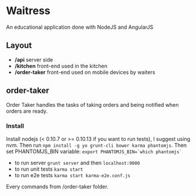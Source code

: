# Waitress
An educational application done with NodeJS and AngularJS

## Layout
* **/api** server side
* **/kitchen** front-end used in the kitchen
* **/order-taker** front-end used on mobile devices by waiters

## order-taker
Order Taker handles the tasks of taking orders and being notified when orders are ready. 

### Install
Install nodejs (< 0.10.7 or >= 0.10.13 if you want to run tests), I suggest using nvm. Then run `npm install -g yo grunt-cli bower karma phantomjs`.
Then set PHANTOMJS_BIN variable: ``export PHANTOMJS_BIN=`which phantomjs` ``

* to run server `grunt server` and then `localhost:9000`
* to run unit tests `karma start` 
* to run e2e tests `karma start karma-e2e.conf.js` 

Every commands from /order-taker folder.
